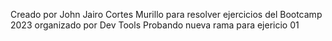 Creado por John Jairo Cortes Murillo para resolver ejercicios del Bootcamp 2023 organizado por Dev Tools
Probando nueva rama para ejericio 01